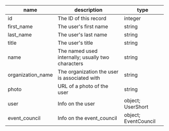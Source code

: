 | name              | description                                       | type                 |
|-------------------|---------------------------------------------------|----------------------|
| id                | The ID of this record                             | integer              |
| first_name        | The user's first name                             | string               |
| last_name         | The user's last name                              | string               |
| title             | The user's title                                  | string               |
| name              | The named used internally; usually two characters | string               |
| organization_name | The organization the user is associated with      | string               |
| photo             | URL of a photo of the user                        | string               |
| user              | Info on the user                                  | object; UserShort    |
| event_council     | Info on the event_council                         | object; EventCouncil |